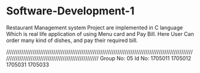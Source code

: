 # Software-Development-1


Restaurant Management system Project are implemented in C language Which is real life application of using Menu card and Pay Bill. Here User Can order many kind of dishes, and pay their required bill.





////////////////////////////////////////////////////////////////////////////////////////////////////////////////////////////////////////////////////
                                                  Group No: 05
                                                  Id No: 1705011
                                                         1705012
                                                         1705031
                                                         1705033
